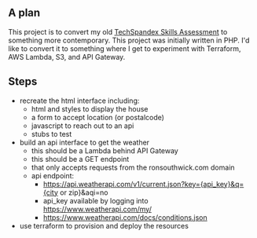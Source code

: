 ## A plan
This project is to convert my old [TechSpandex Skills Assessment](https://github.com/rsouthwi/Fool-Me) to something
more contemporary.  This project was initially written in PHP.  I'd like to convert it to something where I get to 
experiment with Terraform, AWS Lambda, S3, and API Gateway.

## Steps
* recreate the html interface including:
  * html and styles to display the house
  * a form to accept location (or postalcode)
  * javascript to reach out to an api
  * stubs to test
* build an api interface to get the weather
  * this should be a Lambda behind API Gateway
  * this should be a GET endpoint
  * that only accepts requests from the ronsouthwick.com domain
  * api endpoint:
     * https://api.weatherapi.com/v1/current.json?key={api_key}&q={city or zip}&aqi=no
     * api_key available by logging into https://www.weatherapi.com/my/
     * https://www.weatherapi.com/docs/conditions.json
* use terraform to provision and deploy the resources